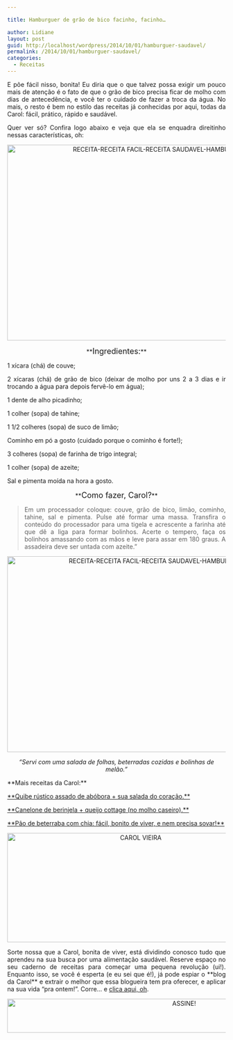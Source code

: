 ```yaml
---

title: Hamburguer de grão de bico facinho, facinho…

author: Lidiane
layout: post
guid: http://localhost/wordpress/2014/10/01/hamburguer-saudavel/
permalink: /2014/10/01/hamburguer-saudavel/
categories:
  - Receitas
---
```

<p align="justify">
  E põe fácil nisso, bonita! Eu diria que o que talvez possa exigir um pouco mais de atenção é o fato de que o grão de bico precisa ficar de molho com dias de antecedência, e você ter o cuidado de fazer a troca da água. No mais, o resto é bem no estilo das receitas já conhecidas por aqui, todas da Carol: fácil, prático, rápido e saudável.
</p>

<p align="justify">
  Quer ver só? Confira logo abaixo e veja que ela se enquadra direitinho nessas características, oh:
</p>

<p align="center">
  <a href="http://www.trololodemulher.com.br/blog/wp-content/uploads/2014/09/RECEITA-RECEITA-FACIL-RECEITA-SAUDAVEL-HAMBURGUER-GRAO-DE-BICO.jpg"><img class="alignnone size-full wp-image-10436" src="http://www.trololodemulher.com.br/blog/wp-content/uploads/2014/09/RECEITA-RECEITA-FACIL-RECEITA-SAUDAVEL-HAMBURGUER-GRAO-DE-BICO.jpg" alt="RECEITA-RECEITA FACIL-RECEITA SAUDAVEL-HAMBURGUER-GRAO DE BICO" width="800" height="450" /></a>
</p>

<p align="center">
  **<span style="font-size: large;">Ingredientes:</span>**
</p>

<p align="justify">
  1 xícara (chá) de couve;
</p>

<p align="justify">
  2 xícaras (chá) de grão de bico (deixar de molho por uns 2 a 3 dias e ir trocando a água para depois fervê-lo em água);
</p>

<p align="justify">
  1 dente de alho picadinho;
</p>

<p align="justify">
  1 colher (sopa) de tahine;
</p>

<p align="justify">
  1 1/2 colheres (sopa) de suco de limão;
</p>

<p align="justify">
  Cominho em pó a gosto (cuidado porque o cominho é forte!);
</p>

<p align="justify">
  3 colheres (sopa) de farinha de trigo integral;
</p>

<p align="justify">
  1 colher (sopa) de azeite;
</p>

<p align="justify">
  Sal e pimenta moída na hora a gosto.
</p>

<p align="center">
  **<span style="font-size: large;">Como fazer, Carol?</span>**
</p>

> <p align="justify">
>   Em um processador coloque: couve, grão de bico, limão, cominho, tahine, sal e pimenta. Pulse até formar uma massa. Transfira o conteúdo do processador para uma tigela e acrescente a farinha até que dê a liga para formar bolinhos. Acerte o tempero, faça os bolinhos amassando com as mãos e leve para assar em 180 graus. A assadeira deve ser untada com azeite.”
> </p>

<p align="center">
  <a href="http://www.trololodemulher.com.br/blog/wp-content/uploads/2014/09/RECEITA-RECEITA-FACIL-RECEITA-SAUDAVEL-HAMBURGUER-GRAO-DE-BICO21.jpg"><img class="alignnone size-full wp-image-10437" src="http://www.trololodemulher.com.br/blog/wp-content/uploads/2014/09/RECEITA-RECEITA-FACIL-RECEITA-SAUDAVEL-HAMBURGUER-GRAO-DE-BICO21.jpg" alt="RECEITA-RECEITA FACIL-RECEITA SAUDAVEL-HAMBURGUER-GRAO DE BICO[2]" width="800" height="450" /></a>
</p>

<p align="center">
  <em>“Servi com uma salada de folhas, beterradas cozidas e bolinhas de melão.”</em>
</p>

<p align="justify">
  **Mais receitas da Carol:**
</p>

<p align="justify">
  <a href="http://www.trololodemulher.com.br/2014/09/17/quibe-rustico-assado-abobora/" target="_blank">**Quibe rústico assado de abóbora + sua salada do coração.**</a>
</p>

<p align="justify">
  <a href="http://www.trololodemulher.com.br/2014/07/28/canelone-berinjela-queijo/" target="_blank">**Canelone de berinjela + queijo cottage (no molho caseiro).**</a>
</p>

<p align="justify">
  <a href="http://www.trololodemulher.com.br/2014/09/03/pao-de-beterraba/" target="_blank">**Pão de beterraba com chia: fácil, bonito de viver, e nem precisa sovar!**</a>
</p>

<p align="center">
  <a href="http://www.trololodemulher.com.br/blog/wp-content/uploads/2014/07/CAROL-VIEIRA.png"><img class="alignnone size-full wp-image-10204" src="http://www.trololodemulher.com.br/blog/wp-content/uploads/2014/07/CAROL-VIEIRA.png" alt="CAROL VIEIRA" width="600" height="251" /></a>
</p>

<p align="justify">
  Sorte nossa que a Carol, bonita de viver, está dividindo conosco tudo que aprendeu na sua busca por uma alimentação saudável. Reserve espaço no seu caderno de receitas para começar uma pequena revolução (ui!). Enquanto isso, se você é esperta (e eu sei que é!), já pode espiar o **blog da Carol** e extrair o melhor que essa blogueira tem pra oferecer, e aplicar na sua vida “pra ontem!”. Corre… e <a href="http://mundocarolvieira.blogspot.com.br/" target="_blank">clica aqui, oh</a>.
</p>

<p align="center">
  <a href="http://feedburner.google.com/fb/a/mailverify?uri=BichaFemea&loc=en_US" target="_blank"><img class="alignnone size-full wp-image-10439" src="http://www.trololodemulher.com.br/blog/wp-content/uploads/2014/09/ASSINE.png" alt="ASSINE!" width="800" height="78" /></a>
</p>

<p align="justify">